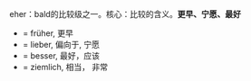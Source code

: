 eher：bald的比较级之一。核心：比较的含义。**更早、宁愿、最好**

- = früher, 更早
- = lieber, 偏向于, 宁愿
- = besser, 最好，应该
- = ziemlich, 相当， 非常